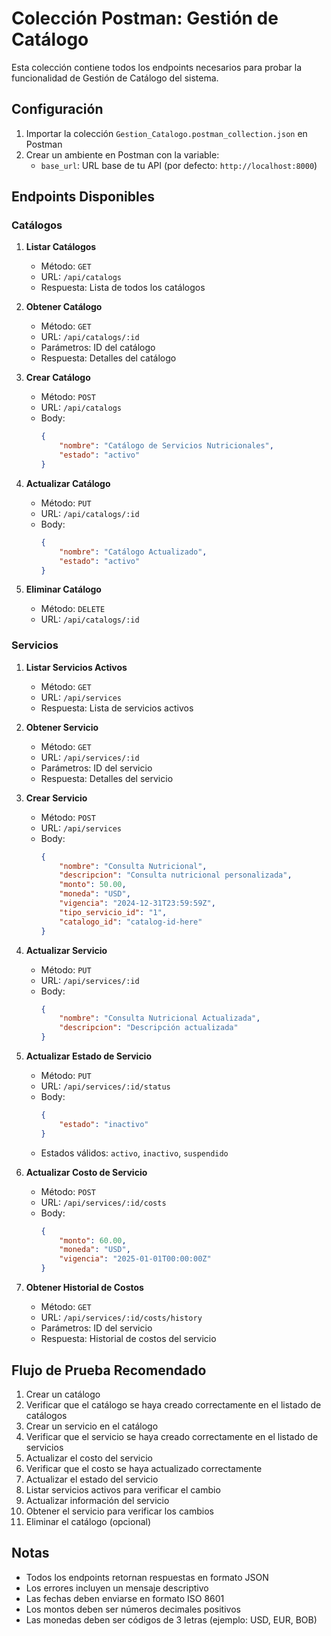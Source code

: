 # Colección Postman: Gestión de Catálogo

Esta colección contiene todos los endpoints necesarios para probar la funcionalidad de Gestión de Catálogo del sistema.

## Configuración

1. Importar la colección `Gestion_Catalogo.postman_collection.json` en Postman
2. Crear un ambiente en Postman con la variable:
   - `base_url`: URL base de tu API (por defecto: `http://localhost:8000`)

## Endpoints Disponibles

### Catálogos

1. **Listar Catálogos**
   - Método: `GET`
   - URL: `/api/catalogs`
   - Respuesta: Lista de todos los catálogos

2. **Obtener Catálogo**
   - Método: `GET`
   - URL: `/api/catalogs/:id`
   - Parámetros: ID del catálogo
   - Respuesta: Detalles del catálogo

3. **Crear Catálogo**
   - Método: `POST`
   - URL: `/api/catalogs`
   - Body:
     ```json
     {
         "nombre": "Catálogo de Servicios Nutricionales",
         "estado": "activo"
     }
     ```

4. **Actualizar Catálogo**
   - Método: `PUT`
   - URL: `/api/catalogs/:id`
   - Body:
     ```json
     {
         "nombre": "Catálogo Actualizado",
         "estado": "activo"
     }
     ```

5. **Eliminar Catálogo**
   - Método: `DELETE`
   - URL: `/api/catalogs/:id`

### Servicios

1. **Listar Servicios Activos**
   - Método: `GET`
   - URL: `/api/services`
   - Respuesta: Lista de servicios activos

2. **Obtener Servicio**
   - Método: `GET`
   - URL: `/api/services/:id`
   - Parámetros: ID del servicio
   - Respuesta: Detalles del servicio

3. **Crear Servicio**
   - Método: `POST`
   - URL: `/api/services`
   - Body:
     ```json
     {
         "nombre": "Consulta Nutricional",
         "descripcion": "Consulta nutricional personalizada",
         "monto": 50.00,
         "moneda": "USD",
         "vigencia": "2024-12-31T23:59:59Z",
         "tipo_servicio_id": "1",
         "catalogo_id": "catalog-id-here"
     }
     ```

4. **Actualizar Servicio**
   - Método: `PUT`
   - URL: `/api/services/:id`
   - Body:
     ```json
     {
         "nombre": "Consulta Nutricional Actualizada",
         "descripcion": "Descripción actualizada"
     }
     ```

5. **Actualizar Estado de Servicio**
   - Método: `PUT`
   - URL: `/api/services/:id/status`
   - Body:
     ```json
     {
         "estado": "inactivo"
     }
     ```
   - Estados válidos: `activo`, `inactivo`, `suspendido`

6. **Actualizar Costo de Servicio**
   - Método: `POST`
   - URL: `/api/services/:id/costs`
   - Body:
     ```json
     {
         "monto": 60.00,
         "moneda": "USD",
         "vigencia": "2025-01-01T00:00:00Z"
     }
     ```

7. **Obtener Historial de Costos**
   - Método: `GET`
   - URL: `/api/services/:id/costs/history`
   - Parámetros: ID del servicio
   - Respuesta: Historial de costos del servicio

## Flujo de Prueba Recomendado

1. Crear un catálogo
2. Verificar que el catálogo se haya creado correctamente en el listado de catálogos
3. Crear un servicio en el catálogo
4. Verificar que el servicio se haya creado correctamente en el listado de servicios
5. Actualizar el costo del servicio
6. Verificar que el costo se haya actualizado correctamente
7. Actualizar el estado del servicio
8. Listar servicios activos para verificar el cambio
9. Actualizar información del servicio
8. Obtener el servicio para verificar los cambios
9. Eliminar el catálogo (opcional)

## Notas

- Todos los endpoints retornan respuestas en formato JSON
- Los errores incluyen un mensaje descriptivo
- Las fechas deben enviarse en formato ISO 8601
- Los montos deben ser números decimales positivos
- Las monedas deben ser códigos de 3 letras (ejemplo: USD, EUR, BOB) 